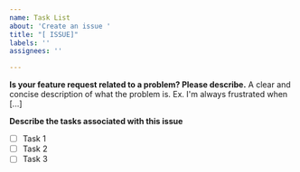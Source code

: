 ```yaml
---
name: Task List
about: 'Create an issue '
title: "[ ISSUE]"
labels: ''
assignees: ''

---
```


**Is your feature request related to a problem? Please describe.**
A clear and concise description of what the problem is. Ex. I'm always frustrated when [...]

**Describe the tasks associated with this issue**
- [ ] Task 1 
- [ ] Task 2
- [ ] Task 3
